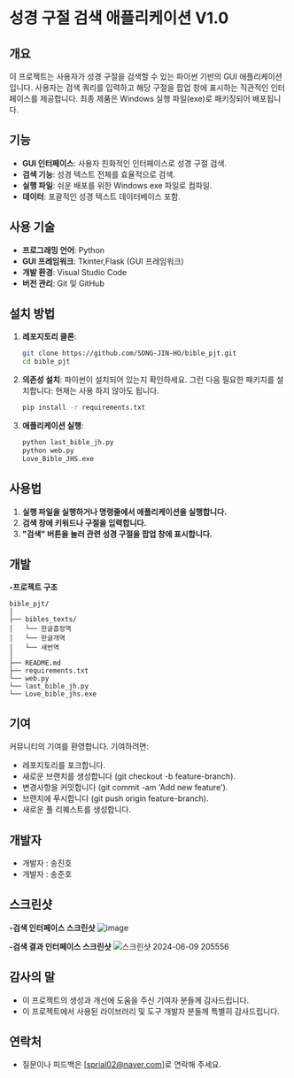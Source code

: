 # 성경 구절 검색 애플리케이션 V1.0

## 개요
이 프로젝트는 사용자가 성경 구절을 검색할 수 있는 파이썬 기반의 GUI 애플리케이션입니다. 사용자는 검색 쿼리를 입력하고 해당 구절을 팝업 창에 표시하는 직관적인 인터페이스를 제공합니다. 최종 제품은 Windows 실행 파일(exe)로 패키징되어 배포됩니다.

## 기능
- **GUI 인터페이스**: 사용자 친화적인 인터페이스로 성경 구절 검색.
- **검색 기능**: 성경 텍스트 전체를 효율적으로 검색.
- **실행 파일**: 쉬운 배포를 위한 Windows exe 파일로 컴파일.
- **데이터**: 포괄적인 성경 텍스트 데이터베이스 포함.

## 사용 기술
- **프로그래밍 언어**: Python
- **GUI 프레임워크**: Tkinter,Flask (GUI 프레임워크)
- **개발 환경**: Visual Studio Code
- **버전 관리**: Git 및 GitHub

## 설치 방법
1. **레포지토리 클론**:
   ```sh
   git clone https://github.com/SONG-JIN-HO/bible_pjt.git
   cd bible_pjt

2. **의존성 설치**:
파이썬이 설치되어 있는지 확인하세요. 그런 다음 필요한 패키지를 설치합니다: 현재는 사용 하지 않아도 됩니다.
   ```sh
   pip install -r requirements.txt
3. **애플리케이션 실행**:
   ```sh
   python last_bible_jh.py
   python web.py
   Love_Bible_JHS.exe
   
## 사용법
1. **실행 파일을 실행하거나 명령줄에서 애플리케이션을 실행합니다.**
2. **검색 창에 키워드나 구절을 입력합니다.**
3. **"검색" 버튼을 눌러 관련 성경 구절을 팝업 창에 표시합니다.**

## 개발
**-프로젝트 구조**
```
bible_pjt/
│
├── bibles_texts/
│   └── 한글흠정역
│   └── 한글개역
│   └── 새번역
│
├── README.md
├── requirements.txt
└── web.py
└── last_bible_jh.py
└── Love_bible_jhs.exe
```
## 기여
커뮤니티의 기여를 환영합니다. 기여하려면:
- 레포지토리를 포크합니다.
- 새로운 브랜치를 생성합니다 (git checkout -b feature-branch).
- 변경사항을 커밋합니다 (git commit -am 'Add new feature').
- 브랜치에 푸시합니다 (git push origin feature-branch).
- 새로운 풀 리퀘스트를 생성합니다.

## 개발자
- 개발자 : 송진호
- 개발자 : 송준호

## 스크린샷
**-검색 인터페이스 스크린샷**
![image](https://github.com/SONG-JIN-HO/bible_pjt/assets/96678227/f3d101e3-5421-4e66-993c-28dcd611ada8)

**-검색 결과 인터페이스 스크린샷**
![스크린샷 2024-06-09 205556](https://github.com/SONG-JIN-HO/bible_pjt/assets/96678227/8657cf83-ad2e-484d-9dd0-30fcee6a73df)

## 감사의 말
- 이 프로젝트의 생성과 개선에 도움을 주신 기여자 분들께 감사드립니다.
- 이 프로젝트에서 사용된 라이브러리 및 도구 개발자 분들께 특별히 감사드립니다.

## 연락처
- 질문이나 피드백은 [sprial02@naver.com]로 연락해 주세요.


